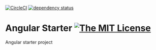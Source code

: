 [![CircleCI](https://circleci.com/gh/angular/angular/tree/master.svg?style=shield)](https://circleci.com/gh/angular/angular/tree/master)
[![dependency status][david-img]][david-url]

# Angular Starter [![The MIT License][license-img]][license-url] 
Angular starter project



[david-url]: https://david-dm.org/positive-js/angular-starter
[david-img]: https://img.shields.io/david/positive-js/angular-starter.svg

[license-url]: https://github.com/positive-js/angular-starter/blob/master/LICENSE.md
[license-img]: https://img.shields.io/badge/license-MIT-blue.svg
